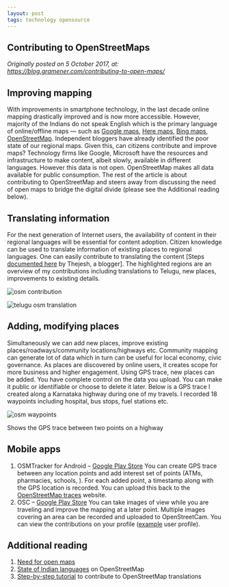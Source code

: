 ```yaml
---
layout: post
tags: technology opensource
---
```


Contributing to OpenStreetMaps
-------------------------------

*Originally posted on 5 October 2017, at: https://blog.gramener.com/contributing-to-open-maps/*

## Improving mapping
With improvements in smartphone technology, in the last decade online mapping drastically improved and is now more accessible. However, majority of the Indians do not speak English which is the primary language of online/offline maps — such as [Google maps](https://www.google.com/maps), [Here maps](https://wego.here.com/), [Bing maps](https://www.bing.com/maps), [OpenStreetMap](http://openstreetmap.org/). Independent bloggers have already identified the poor state of our regional maps. Given this, can citizens contribute and improve maps? Technology firms like Google, Microsoft have the resources and infrastructure to make content, albeit slowly, available in different languages. However this data is not open. OpenStreetMap makes all data available for public consumption. The rest of the article is about contributing to OpenStreetMap and steers away from discussing the need of open maps to bridge the digital divide (please see the Additional reading below).

## Translating information
For the next generation of Internet users, the availability of content in their regional languages will be essential for content adoption. Citizen knowledge can be used to translate information of existing places to regional languages. One can easily contribute to translating the content [Steps [documented here](https://thejeshgn.com/wiki/notebook/translating-openstreetmap-to-kannada-or-any-language/) by Thejesh, a blogger]. The highlighted regions are an overview of my contributions including translations to Telugu, new places, improvements to existing details.

![osm contribution](https://blog.gramener.com/wp-content/uploads/2017/10/osm-contribution.png)

![telugu osm translation](https://blog.gramener.com/wp-content/uploads/2017/10/osm-contribution-1.png)

## Adding, modifying places
Simultaneously we can add new places, improve existing places/roadways/community locations/highways etc. Community mapping can generate lot of data which in turn can be useful for local economy, civic governance. As places are discovered by online users, it creates scope for more business and higher engagement.
Using GPS trace, new places can be added. You have complete control on the data you upload. You can make it public or identifiable or choose to delete it later. Below is a GPS trace I created along a Karnataka highway during one of my travels. I recorded 18 waypoints including hospital, bus stops, fuel stations etc.

![osm waypoints](https://blog.gramener.com/wp-content/uploads/2017/10/waypoints.gif)

Shows the GPS trace between two points on a highway

## Mobile apps
1) OSMTracker for Android – [Google Play Store](https://play.google.com/store/apps/details?id=me.guillaumin.android.osmtracker)
You can create GPS trace between any location points and add interest set of points (ATMs, pharmacies, schools, ). For each added point, a timestamp along with the GPS location is recorded. You can upload this back to the [OpenStreetMap traces](https://www.openstreetmap.org/traces) website.
2) OSC – [Google Play Store](https://play.google.com/store/apps/details?id=com.telenav.streetview)
You can take images of view while you are traveling and improve the mapping at a later point. Multiple images covering an area can be recorded and uploaded to OpenStreetCam. You can view the contributions on your profile ([example](http://www.openstreetcam.org/user/RoadGeek_MD99) user profile).

## Additional reading
1) [Need for open maps](https://www.theguardian.com/technology/2014/jan/14/why-the-world-needs-openstreetmap)
2) [State of Indian languages](https://thejeshgn.com/projects/state-of-indian-languages-openstreetmap/) on OpenStreetMap
3) [Step-by-step tutorial](https://thejeshgn.com/wiki/notebook/translating-openstreetmap-to-kannada-or-any-language/) to contribute to OpenStreetMap translations

